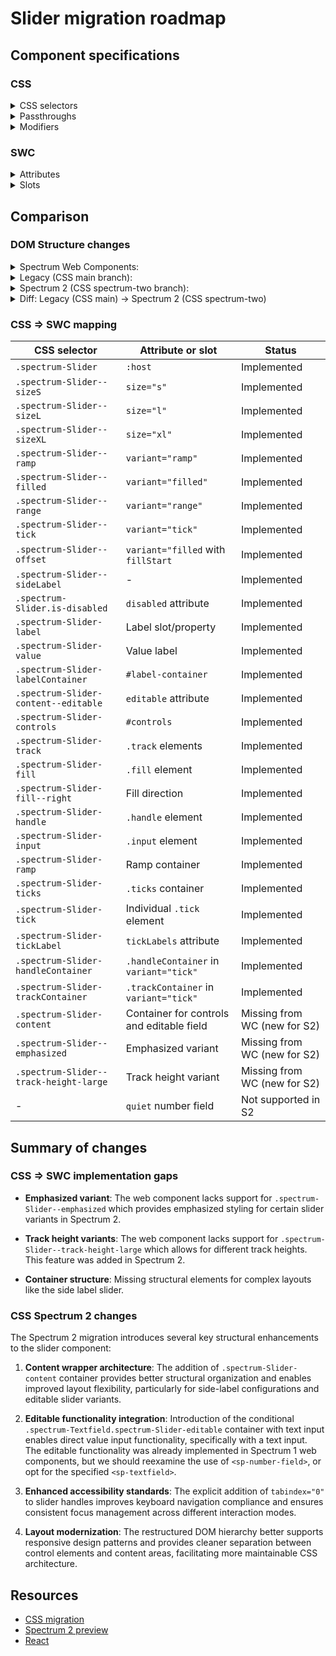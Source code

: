 # Slider migration roadmap

## Component specifications

### CSS

<details>
<summary>CSS selectors</summary>

- `.spectrum-Slider`

**Subcomponents:**

- `.spectrum-Slider-handleContainer`
- `.spectrum-Slider-handle`
- `.spectrum-Slider-handle:before`
- `.spectrum-Slider:dir(rtl) .spectrum-Slider-handle:before`
- `.spectrum-Slider--precise .spectrum-Slider-handle`
- `.spectrum-Slider.spectrum-Slider--ramp .spectrum-Slider-handle`
- `.spectrum-Slider-ticks ~ .spectrum-Slider-handleContainer .spectrum-Slider-handle`
- `.spectrum-Slider.is-disabled .spectrum-Slider-handle`
- `.spectrum-Slider.is-disabled .spectrum-Slider-ramp + .spectrum-Slider-handle`
- `.spectrum-Slider-input`
- `.spectrum-Slider-labelContainer`
- `.spectrum-Slider--sideLabel .spectrum-Slider-labelContainer`
- `.spectrum-Slider.is-disabled .spectrum-Slider-labelContainer`
- `.spectrum-Slider-label`
- `.spectrum-Slider--sideLabel .spectrum-Slider-labelContainer .spectrum-Slider-label`
- `.spectrum-Slider-value`
- `.spectrum-Slider--range .spectrum-Slider-value`
- `.spectrum-Slider--sideLabel .spectrum-Slider-value`
- `.spectrum-Slider-controls`
- `.spectrum-Slider--tick .spectrum-Slider-controls`
- `.spectrum-Slider-content--editable .spectrum-Slider-controls`
- `.spectrum-Slider.is-disabled .spectrum-Slider-controls`
- `.spectrum-Slider:not(.spectrum-Slider--sideLabel) .spectrum-Slider-labelContainer + .spectrum-Slider-controls:has(.spectrum-Slider-ramp)`
- `.spectrum-Slider-content`
- `.spectrum-Slider-labelContainer + .spectrum-Slider-content`
- `.spectrum-Slider--sideLabel .spectrum-Slider-labelContainer + .spectrum-Slider-content`
- `.spectrum-Slider-labelContainer + .spectrum-Slider-content--editable`
- `.spectrum-Slider-trackContainer`
- `.spectrum-Slider-track`
- `.spectrum-Slider-track:before`
- `.spectrum-Slider.is-disabled .spectrum-Slider-track:before`
- `.spectrum-Slider-track:first-of-type:before`
- `.spectrum-Slider-track:last-of-type:before`
- `.spectrum-Slider-track ~ .spectrum-Slider-track`
- `.spectrum-Slider-track ~ .spectrum-Slider-track:before`
- `.spectrum-Slider--emphasized .spectrum-Slider-track:first-child:before`
- `.spectrum-Slider.is-disabled.spectrum-Slider--filled .spectrum-Slider-track:first-child:before`
- `.spectrum-Slider--emphasized.spectrum-Slider--range .spectrum-Slider-track:not(:first-of-type, :last-of-type):before`
- `.spectrum-Slider.is-disabled.spectrum-Slider--range .spectrum-Slider-track:not(:first-of-type, :last-of-type):before`
- `.spectrum-Slider-track:not(:has(~ .spectrum-Slider-fill)):before`
- `.spectrum-Slider--track-height-large .spectrum-Slider-track`
- `.spectrum-Slider--filled .spectrum-Slider-track:first-child:before`
- `.spectrum-Slider--range .spectrum-Slider-track:first-of-type`
- `.spectrum-Slider--range .spectrum-Slider-track:first-of-type:before`
- `.spectrum-Slider--range .spectrum-Slider-track:not(:first-of-type, :last-of-type):before`
- `.spectrum-Slider--range .spectrum-Slider-track:last-of-type`
- `.spectrum-Slider--range .spectrum-Slider-track:last-of-type:before`
- `.spectrum-Slider--range .spectrum-Slider-track ~ .spectrum-Slider-track`
- `.spectrum-Slider-ramp .spectrum-Slider-ramp-track`
- `.spectrum-Slider-ramp .spectrum-Slider-ramp-track-fill`
- `.spectrum-Slider--emphasized .spectrum-Slider-fill:before`
- `.spectrum-Slider--emphasized .spectrum-Slider-ramp .spectrum-Slider-ramp-track-fill`
- `.spectrum-Slider-fill`
- `.spectrum-Slider--track-height-large .spectrum-Slider-fill`
- `.spectrum-Slider-fill--right`
- `.spectrum-Slider-fill:before`
- `.spectrum-Slider.is-disabled .spectrum-Slider-fill:before`
- `.spectrum-Slider--tick`
- `.spectrum-Slider-controls:not(:has(.spectrum-Slider-ticks))`
- `.spectrum-Slider--tick .spectrum-Slider-tickLabel`
- `.spectrum-Slider-tick`
- `.spectrum-Slider-tick:after`
- `.spectrum-Slider-tick:first-of-type`
- `.spectrum-Slider-tick:first-of-type:after`
- `.spectrum-Slider-tick:last-of-type`
- `.spectrum-Slider-tick:last-of-type:after`
- `.spectrum-Slider-tick.spectrum-Slider-tick--track-height-large:after`
- `.spectrum-Slider.is-disabled .spectrum-Slider-tick:after`
- `.spectrum-Slider-tick .spectrum-Slider-tickLabel`
- `.spectrum-Slider-tick:first-of-type .spectrum-Slider-tickLabel`
- `.spectrum-Slider-tick:last-of-type .spectrum-Slider-tickLabel`
- `.spectrum-Slider.is-disabled .spectrum-Slider-tickLabel`
- `.spectrum-Slider--emphasized .spectrum-Slider-tick:nth-child(-n + 4):after`
- `.spectrum-Slider--range .spectrum-Slider-tick:nth-child(3):after`
- `.spectrum-Slider--range .spectrum-Slider-tick:nth-child(4):after`
- `.spectrum-Slider--range .spectrum-Slider-tick:nth-child(5):after`
- `.spectrum-Slider--filled:not(.spectrum-Slider--range, .is-disabled, .spectrum-Slider--emphasized) .spectrum-Slider-tick:nth-child(-n + 4):after`
- `.spectrum-Slider--offset:not(.spectrum-Slider--range, .is-disabled, .spectrum-Slider--emphasized) .spectrum-Slider-tick:nth-child(-n + 4):after`
- `.spectrum-Slider-ticks`
- `.spectrum-Slider-ramp svg`
- `.spectrum-Slider.is-disabled .spectrum-Slider-ramp path`

**Variants:**

- `.spectrum-Slider--sideLabel`
- `.spectrum-Slider-content--editable`
- `.spectrum-Slider-ramp`
- `.spectrum-Slider-handle.is-tophandle`

**Sizes:**

- `.spectrum-Slider--sizeL`
- `.spectrum-Slider--sizeS`
- `.spectrum-Slider--sizeXL`

**Interactive states:**

- `.spectrum-Slider-handle.is-dragged`
- `.spectrum-Slider-handle.is-focused`
- `.spectrum-Slider .spectrum-Slider-handle.is-focused:before`
- `.spectrum-Slider:not(.is-disabled) .spectrum-Slider-handle.is-focused`
- `.spectrum-Slider.spectrum-Slider--precise:not(.is-disabled) .spectrum-Slider-handle.is-focused:before`
- `.spectrum-Slider:not(.is-disabled) .spectrum-Slider-handle:focus`
- `.spectrum-Slider.spectrum-Slider--precise:not(.is-disabled) .spectrum-Slider-handle:focus:before`
- `.spectrum-Slider:not(.is-disabled) .spectrum-Slider-handle:focus:before`
- `.spectrum-Slider:not(.is-disabled) .spectrum-Slider-handle:focus-visible`
- `.spectrum-Slider.spectrum-Slider--precise:not(.is-disabled) .spectrum-Slider-handle:focus-visible:before`
- `.spectrum-Slider:not(.is-disabled) .spectrum-Slider-handle:focus-visible:before`
- `.spectrum-Slider:not(.is-disabled) .spectrum-Slider-handle.is-focused:before`
- `.spectrum-Slider-handle:active`
- `.spectrum-Slider.is-disabled .spectrum-Slider-handle:active`
- `.spectrum-Slider-handle:hover`
- `.spectrum-Slider.is-disabled .spectrum-Slider-handle:hover`
- `.spectrum-Slider-input:focus`
- `.spectrum-Slider.is-disabled`
- `.spectrum-Slider:not(.is-disabled, .spectrum-Slider--filled, .spectrum-Slider--range) .spectrum-Slider-controls:active`
- `.spectrum-Slider:not(.is-disabled, .spectrum-Slider--filled, .spectrum-Slider--range) .spectrum-Slider-controls.is-focused`
- `.spectrum-Slider:not(.is-disabled, .spectrum-Slider--filled, .spectrum-Slider--range) .spectrum-Slider-controls:focus-within`
- `.spectrum-Slider:not(.is-disabled, .spectrum-Slider--filled, .spectrum-Slider--range) .spectrum-Slider-controls:hover`

**Internationalization:**

- `.spectrum-Slider-labelContainer:lang(ja)`
- `.spectrum-Slider-labelContainer:lang(ko)`
- `.spectrum-Slider-labelContainer:lang(zh)`
- `.spectrum-Slider:dir(rtl)`

</details>

<details>
<summary>Passthroughs</summary>

- `--mod-fieldlabel-bottom-to-text`
- `--mod-fieldlabel-top-to-text`
- `--mod-textfield-width`

</details>

<details>
<summary>Modifiers</summary>

- `--mod-animation-duration-100`
- `--mod-focus-indicator-gap`
- `--mod-font-size-75`
- `--mod-line-height-100`
- `--mod-slider-cjk-line-height`
- `--mod-slider-control-height`
- `--mod-slider-control-to-side-field-label`
- `--mod-slider-control-to-text-field`
- `--mod-slider-controls-margin`
- `--mod-slider-disabled-border-color`
- `--mod-slider-editable-field-inline-size`
- `--mod-slider-emphasized-tick-mark-color`
- `--mod-slider-emphasized-track-fill-color`
- `--mod-slider-font-size`
- `--mod-slider-handle-background-color`
- `--mod-slider-handle-background-color-disabled`
- `--mod-slider-handle-border-color`
- `--mod-slider-handle-border-color-disabled`
- `--mod-slider-handle-border-color-down`
- `--mod-slider-handle-border-color-hover`
- `--mod-slider-handle-border-color-key-focus`
- `--mod-slider-handle-border-radius`
- `--mod-slider-handle-border-width`
- `--mod-slider-handle-disabled-background-color`
- `--mod-slider-handle-focus-ring-color-key-focus`
- `--mod-slider-handle-size`
- `--mod-slider-inline-size`
- `--mod-slider-input-left`
- `--mod-slider-input-top-size`
- `--mod-slider-label-font-family`
- `--mod-slider-label-font-style`
- `--mod-slider-label-font-weight`
- `--mod-slider-label-margin-start`
- `--mod-slider-label-text-color`
- `--mod-slider-label-text-color-disabled`
- `--mod-slider-ramp-track-color`
- `--mod-slider-ramp-track-color-disabled`
- `--mod-slider-ramp-track-fill-color`
- `--mod-slider-ramp-track-height`
- `--mod-slider-range-track-reset`
- `--mod-slider-tick-label-color`
- `--mod-slider-tick-mark-border-radius`
- `--mod-slider-tick-mark-color`
- `--mod-slider-tick-mark-color-filled-track`
- `--mod-slider-tick-mark-height`
- `--mod-slider-tick-mark-width`
- `--mod-slider-ticks-handle-background-color`
- `--mod-slider-track-color`
- `--mod-slider-track-color-disabled`
- `--mod-slider-track-corner-radius`
- `--mod-slider-track-fill-color`
- `--mod-slider-track-fill-color-disabled`
- `--mod-slider-track-fill-thickness`
- `--mod-slider-track-height-medium`
- `--mod-slider-track-thickness`
- `--mod-slider-value-inline-size`

</details>

### SWC

<details>
<summary>Attributes</summary>

- `defaultValue` (Number) - Sets the default value of the `<sp-slider-handle>`
- `dragging` (Boolean) - Whether the slider value is actively being changed
- `editable` (Boolean) - Whether to display an `<sp-number-field>` alongside the slider UI
- `fillStart` (Number/Boolean) - Start point for fill
- `label` (String) - The visible slider text label
- `labelVisibility` (String) - Label visibility mode: 'text', 'value', or 'none'
- `max` (Number) - Maximum value
- `min` (Number) - Minimum value
- `quiet` (Boolean) - Applies quiet styling to underlying `<sp-number-field>` when editable
- `step` (Number) - Step increment
- `tickStep` (Number) - Tick step increment
- `tickLabels` (Boolean) - Whether to show tick labels
- `value` (Number) - The value of the slider handle
- `variant` (String) - Slider variant: 'filled', 'ramp', 'range', or 'tick'

**Inherited from `<sp-number-field>`:**

- `hideStepper` (Boolean) - Whether the stepper buttons of the `<sp-number-field>` are hidden or not
- `format-options` (Object) - Intl.NumberFormatOptions for customizing number formatting
- `indeterminate` (Boolean) - Applies `indeterminate` to underlying number field

**Inherited from `<sp-number-field>`:**

- `name` - Name of the form control
- `type` (String) - Component type

**Inherited from `HandleController`:**

- `highlight` (Boolean) - Indicates whether the slider handle should be visually highlighted during focus-visible or keyboard interaction states

**Inherited from `SizedMixin`:**

`size` - Size of the slider (s, m, l, xl)

**Inherited from `Focusable`:**

`disabled` - Disable this control. It will not receive focus or events
`tabIndex` - The tab index to apply to this control

</details>

<details>
<summary>Slots</summary>

- Default slot - @deprecated Text label for the slider. Use the `label` property instead
- Handle slot - Optionally accepts two or more sp-slider-handle elements

</details>

## Comparison

### DOM Structure changes

<details>
<summary>Spectrum Web Components:</summary>

```html
<div id="label-container">
    <sp-field-label class="label" size="[size]">
        <span>[label]</span>
        <slot></slot>
    </sp-field-label>
    <sp-field-label class="" size="[size]">
        <output id="value" aria-live="off" for="input">[value]</output>
    </sp-field-label>
</div>
<div id="track">
    <div id="controls">
        <div class="track" role="presentation"></div>
        <div class="handle" role="presentation">
            <input type="range" class="input" aria-labelledby="label" />
            <span id="slider-description">
                Press escape or double click to reset the slider to its default
                value.
            </span>
        </div>
        <div class="track" role="presentation"></div>
    </div>
</div>
<sp-number-field
    id="number-field"
    [size]
    [min]
    [max]
    [step]
    [hideStepper]
    [value]
    [disabled]
    [quiet]
    [indeterminate]
    [formatOptions]
></sp-number-field>
```

</details>

<details>
<summary>Legacy (CSS main branch):</summary>

```html
<div
    class="spectrum-Slider spectrum-Slider--sizeM"
    aria-labelledby="slider-label"
>
    <!-- Label region -->
    <div class="spectrum-Slider-labelContainer">
        <label
            class=" spectrum-FieldLabel spectrum-Slider-label "
            id="slider-label"
            for="slider-1"
        >
            Slider label
        </label>
        <div
            role="textbox"
            aria-readonly="true"
            class="spectrum-Slider-value"
            aria-labelledby="slider-label"
        >
            14
        </div>
    </div>

    <!-- Slider controls -->
    <div class=" spectrum-Slider-controls ">
        <div class="spectrum-Slider-track" style="width:40%;"></div>
        <div class=" spectrum-Slider-handle " style="left:40%;">
            <input
                type="range"
                id="slider-input-1"
                class="spectrum-Slider-input"
                value="14"
                step="2"
                min="10"
                max="20"
            />
        </div>
        <div class="spectrum-Slider-track" style="width:60%;"></div>
    </div>
</div>
```

</details>

<details>
<summary>Spectrum 2 (CSS spectrum-two branch):</summary>

```html
<div
    class="spectrum-Slider spectrum-Slider--sizeM"
    aria-labelledby="slider-label"
>
    <!-- Label region -->
    <div class="spectrum-Slider-labelContainer">
        <label
            class=" spectrum-FieldLabel spectrum-Slider-label "
            id="slider-label"
            for="slider-1"
        >
            Slider label
        </label>
        <div
            role="textbox"
            aria-readonly="true"
            class="spectrum-Slider-value"
            aria-labelledby="slider-label"
        >
            14
        </div>
    </div>

    <div class="spectrum-Slider-content">
        <!-- Slider controls -->
        <div class="spectrum-Slider-controls">
            <div class="spectrum-Slider-track" style="width: 40%;"></div>
            <div class="spectrum-Slider-handle" style="left: 40%;">
                <input
                    type="range"
                    id="slider-input-1"
                    class="spectrum-Slider-input"
                    value="14"
                    step="2"
                    min="10"
                    max="20"
                    tabindex="0"
                />
            </div>
            <div class="spectrum-Slider-track" style="width: 60%;"></div>
        </div>

        <!-- Conditionally rendered textfield if slider is editable -->
        <div class="spectrum-Textfield spectrum-Slider-editable">
            <input type="text" class=" spectrum-Textfield-input " />
        </div>
    </div>
</div>
```

</details>

<details>
<summary>Diff: Legacy (CSS main) → Spectrum 2 (CSS spectrum-two)</summary>

```diff
<div class="spectrum-Slider spectrum-Slider--sizeM" aria-labelledby="slider-label">
  <!-- Label region -->
  <div class="spectrum-Slider-labelContainer">
    <label class=" spectrum-FieldLabel spectrum-Slider-label " id="slider-label" for="slider-1">
      Slider label
    </label>
    <div role="textbox" aria-readonly="true" class="spectrum-Slider-value" aria-labelledby="slider-label">
      14
    </div>
  </div>

+ <div class="spectrum-Slider-content">
    <!-- Slider controls -->
    <div class="spectrum-Slider-controls">
      <div class="spectrum-Slider-track" style="width:40%;"></div>
      <div class=" spectrum-Slider-handle " style="left:40%;">
-       <input type="range" id="slider-input-1" class="spectrum-Slider-input" value="14" step="2" min="10" max="20">
+       <input type="range" id="slider-input-1" class="spectrum-Slider-input" value="14" step="2" min="10" max="20" tabindex="0"/>
      </div>
      <div class="spectrum-Slider-track" style="width:60%;"></div>
    </div>
+
+   <!-- Conditionally rendered textfield if slider is editable -->
+   <div class="spectrum-Textfield spectrum-Slider-editable">
+     <input type="text" class=" spectrum-Textfield-input ">
+   </div>
+ </div>
</div>
```

**Key Changes in HTML Structure:**

1. **Content wrapper introduction**: Added `.spectrum-Slider-content` container that wraps both the slider controls and the optional editable text field, providing better structural organization, as well as supporting the side-label layout.

2. **Editable field integration**: Introduced conditional `.spectrum-Textfield.spectrum-Slider-editable` container with text input for editable slider functionality, enabling users to directly input values.

3. **Enhanced accessibility**: Added explicit `tabindex="0"` to the slider handle for improved keyboard navigation and focus management.

</details>

### CSS => SWC mapping

| CSS selector                           | Attribute or slot                         | Status                       |
| -------------------------------------- | ----------------------------------------- | ---------------------------- |
| `.spectrum-Slider`                     | `:host`                                   | Implemented                  |
| `.spectrum-Slider--sizeS`              | `size="s"`                                | Implemented                  |
| `.spectrum-Slider--sizeL`              | `size="l"`                                | Implemented                  |
| `.spectrum-Slider--sizeXL`             | `size="xl"`                               | Implemented                  |
| `.spectrum-Slider--ramp`               | `variant="ramp"`                          | Implemented                  |
| `.spectrum-Slider--filled`             | `variant="filled"`                        | Implemented                  |
| `.spectrum-Slider--range`              | `variant="range"`                         | Implemented                  |
| `.spectrum-Slider--tick`               | `variant="tick"`                          | Implemented                  |
| `.spectrum-Slider--offset`             | `variant="filled` with `fillStart`        | Implemented                  |
| `.spectrum-Slider--sideLabel`          | -                                         | Implemented                  |
| `.spectrum-Slider.is-disabled`         | `disabled` attribute                      | Implemented                  |
| `.spectrum-Slider-label`               | Label slot/property                       | Implemented                  |
| `.spectrum-Slider-value`               | Value label                               | Implemented                  |
| `.spectrum-Slider-labelContainer`      | `#label-container`                        | Implemented                  |
| `.spectrum-Slider-content--editable`   | `editable` attribute                      | Implemented                  |
| `.spectrum-Slider-controls`            | `#controls`                               | Implemented                  |
| `.spectrum-Slider-track`               | `.track` elements                         | Implemented                  |
| `.spectrum-Slider-fill`                | `.fill` element                           | Implemented                  |
| `.spectrum-Slider-fill--right`         | Fill direction                            | Implemented                  |
| `.spectrum-Slider-handle`              | `.handle` element                         | Implemented                  |
| `.spectrum-Slider-input`               | `.input` element                          | Implemented                  |
| `.spectrum-Slider-ramp`                | Ramp container                            | Implemented                  |
| `.spectrum-Slider-ticks`               | `.ticks` container                        | Implemented                  |
| `.spectrum-Slider-tick`                | Individual `.tick` element                | Implemented                  |
| `.spectrum-Slider-tickLabel`           | `tickLabels` attribute                    | Implemented                  |
| `.spectrum-Slider-handleContainer`     | `.handleContainer` in `variant="tick"`    | Implemented                  |
| `.spectrum-Slider-trackContainer`      | `.trackContainer` in `variant="tick"`     | Implemented                  |
| `.spectrum-Slider-content`             | Container for controls and editable field | Missing from WC (new for S2) |
| `.spectrum-Slider--emphasized`         | Emphasized variant                        | Missing from WC (new for S2) |
| `.spectrum-Slider--track-height-large` | Track height variant                      | Missing from WC (new for S2) |
| -                                      | `quiet` number field                      | Not supported in S2          |

## Summary of changes

### CSS => SWC implementation gaps

- **Emphasized variant**: The web component lacks support for `.spectrum-Slider--emphasized` which provides emphasized styling for certain slider variants in Spectrum 2.

- **Track height variants**: The web component lacks support for `.spectrum-Slider--track-height-large` which allows for different track heights. This feature was added in Spectrum 2.

- **Container structure**: Missing structural elements for complex layouts like the side label slider.

### CSS Spectrum 2 changes

The Spectrum 2 migration introduces several key structural enhancements to the slider component:

1. **Content wrapper architecture**: The addition of `.spectrum-Slider-content` container provides better structural organization and enables improved layout flexibility, particularly for side-label configurations and editable slider variants.

2. **Editable functionality integration**: Introduction of the conditional `.spectrum-Textfield.spectrum-Slider-editable` container with text input enables direct value input functionality, specifically with a text input. The editable functionality was already implemented in Spectrum 1 web components, but we should reexamine the use of `<sp-number-field>`, or opt for the specified `<sp-textfield>`.

3. **Enhanced accessibility standards**: The explicit addition of `tabindex="0"` to slider handles improves keyboard navigation compliance and ensures consistent focus management across different interaction modes.

4. **Layout modernization**: The restructured DOM hierarchy better supports responsive design patterns and provides cleaner separation between control elements and content areas, facilitating more maintainable CSS architecture.

## Resources

- [CSS migration](https://github.com/adobe/spectrum-css/pull/3945)
- [Spectrum 2 preview](https://spectrumcss.z13.web.core.windows.net/pr-2352/index.html?path=/docs/components-slider--docs)
- [React](https://react-spectrum.adobe.com/s2/index.html?path=/docs/slider--docs)

